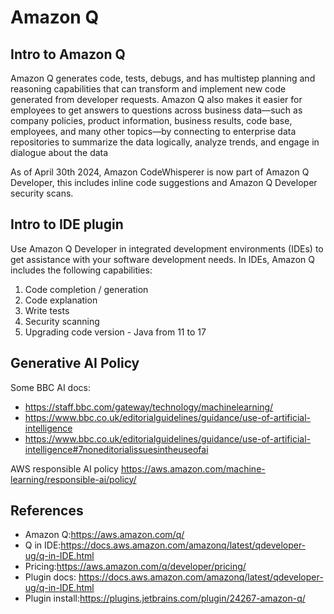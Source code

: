 # Amazon Q

## Intro to Amazon Q
Amazon Q generates code, tests, debugs, and has multistep planning and reasoning capabilities that can transform and implement new code generated from developer requests. Amazon Q also makes it easier for employees to get answers to questions across business data—such as company policies, product information, business results, code base, employees, and many other topics—by connecting to enterprise data repositories to summarize the data logically, analyze trends, and engage in dialogue about the data

As of April 30th 2024, Amazon CodeWhisperer is now part of Amazon Q Developer, this includes inline code suggestions and Amazon Q Developer security scans.

## Intro to IDE plugin
Use Amazon Q Developer in integrated development environments (IDEs) to get assistance with your software development needs. In IDEs, Amazon Q includes the following capabilities:

1. Code completion / generation
2. Code explanation
3. Write tests
4. Security scanning
5. Upgrading code version - Java from 11 to 17

## Generative AI Policy
Some BBC AI docs:
- https://staff.bbc.com/gateway/technology/machinelearning/
- https://www.bbc.co.uk/editorialguidelines/guidance/use-of-artificial-intelligence
- https://www.bbc.co.uk/editorialguidelines/guidance/use-of-artificial-intelligence#7noneditorialissuesintheuseofai

AWS responsible AI policy https://aws.amazon.com/machine-learning/responsible-ai/policy/

## References
- Amazon Q:https://aws.amazon.com/q/
- Q in IDE:https://docs.aws.amazon.com/amazonq/latest/qdeveloper-ug/q-in-IDE.html
- Pricing:https://aws.amazon.com/q/developer/pricing/  
- Plugin docs: https://docs.aws.amazon.com/amazonq/latest/qdeveloper-ug/q-in-IDE.html
- Plugin install:https://plugins.jetbrains.com/plugin/24267-amazon-q/  
